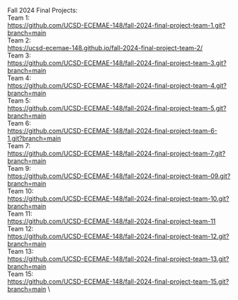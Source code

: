 Fall 2024 Final Projects: \
Team 1:\
https://github.com/UCSD-ECEMAE-148/fall-2024-final-project-team-1.git?branch=main \
Team 2:\
https://ucsd-ecemae-148.github.io/fall-2024-final-project-team-2/ \
Team 3:\
https://github.com/UCSD-ECEMAE-148/fall-2024-final-project-team-3.git?branch=main \
Team 4:\
https://github.com/UCSD-ECEMAE-148/fall-2024-final-project-team-4.git?branch=main \
Team 5:\
https://github.com/UCSD-ECEMAE-148/fall-2024-final-project-team-5.git?branch=main \
Team 6:\
https://github.com/UCSD-ECEMAE-148/fall-2024-final-project-team-6-1.git?branch=main \
Team 7: \
https://github.com/UCSD-ECEMAE-148/fall-2024-final-project-team-7.git?branch=main \
Team 9:\
https://github.com/UCSD-ECEMAE-148/fall-2024-final-project-team-09.git?branch=main \
Team 10:\
https://github.com/UCSD-ECEMAE-148/fall-2024-final-project-team-10.git?branch=main \
Team 11: \
https://github.com/UCSD-ECEMAE-148/fall-2024-final-project-team-11 \
Team 12:\
https://github.com/UCSD-ECEMAE-148/fall-2024-final-project-team-12.git?branch=main \
Team 13:\
https://github.com/UCSD-ECEMAE-148/fall-2024-final-project-team-13.git?branch=main \
Team 15: \
https://github.com/UCSD-ECEMAE-148/fall-2024-final-project-team-15.git?branch=main \
